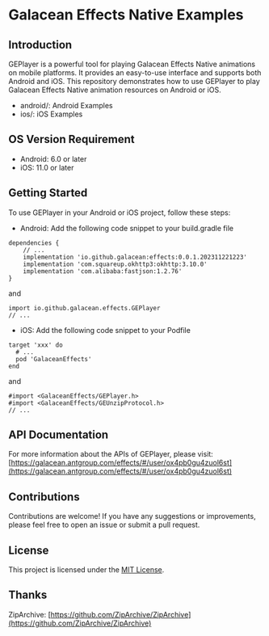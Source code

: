# Galacean Effects Native Examples

## Introduction
GEPlayer is a powerful tool for playing Galacean Effects Native animations on mobile platforms. It provides an easy-to-use interface and supports both Android and iOS. This repository demonstrates how to use GEPlayer to play Galacean Effects Native animation resources on Android or iOS.
- android/: Android Examples
- ios/: iOS Examples

## OS Version Requirement
- Android: 6.0 or later
- iOS: 11.0 or later

## Getting Started
To use GEPlayer in your Android or iOS project, follow these steps:

- Android: Add the following code snippet to your build.gradle file
```
dependencies {
    // ...
    implementation 'io.github.galacean:effects:0.0.1.202311221223'
    implementation 'com.squareup.okhttp3:okhttp:3.10.0'
    implementation 'com.alibaba:fastjson:1.2.76'
}
```  
and
```
import io.github.galacean.effects.GEPlayer
// ...
```
- iOS: Add the following code snippet to your Podfile
```
target 'xxx' do
  # ...
  pod 'GalaceanEffects'
end
```  
and
```
#import <GalaceanEffects/GEPlayer.h>
#import <GalaceanEffects/GEUnzipProtocol.h>
// ...
```

## API Documentation
For more information about the APIs of GEPlayer, please visit: [https://galacean.antgroup.com/effects/#/user/ox4pb0gu4zuol6st](https://galacean.antgroup.com/effects/#/user/ox4pb0gu4zuol6st)

## Contributions
Contributions are welcome! If you have any suggestions or improvements, please feel free to open an issue or submit a pull request.

## License
This project is licensed under the [MIT License](LICENSE).

## Thanks
ZipArchive: [https://github.com/ZipArchive/ZipArchive](https://github.com/ZipArchive/ZipArchive)
